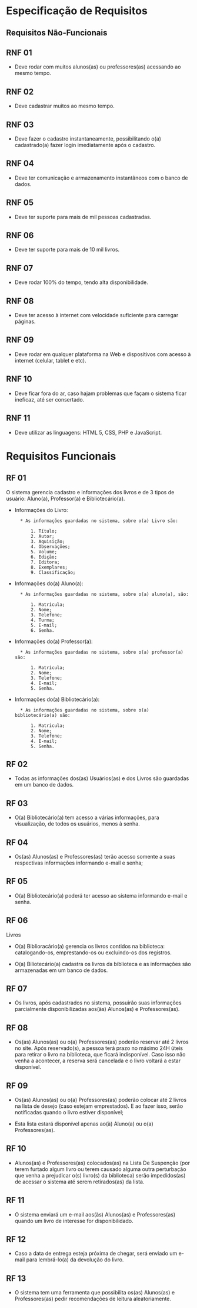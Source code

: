 # Especificação de Requisitos
## Requisitos Não-Funcionais

## RNF 01

-   Deve rodar com muitos alunos(as) ou professores(as) acessando ao mesmo tempo.

## RNF 02

-   Deve cadastrar muitos ao mesmo tempo.

## RNF 03

-   Deve fazer o cadastro instantaneamente, possibilitando o(a) cadastrado(a) fazer login imediatamente após o cadastro.

## RNF 04

-   Deve ter comunicação e armazenamento instantâneos com o banco de dados.

## RNF 05

-   Deve ter suporte para mais de mil pessoas cadastradas.

## RNF 06   

-   Deve ter suporte para mais de 10 mil livros.

## RNF 07

- Deve rodar 100% do tempo, tendo alta disponibilidade.

## RNF 08    

-   Deve ter acesso à internet com velocidade suficiente para carregar páginas.

## RNF 09    

-   Deve rodar em qualquer plataforma na Web e dispositivos com acesso à internet (celular, tablet e etc).

## RNF 10    

-   Deve ficar fora do ar, caso hajam problemas que façam o sistema ficar ineficaz, até ser consertado.

## RNF 11    

-   Deve utilizar as linguagens: HTML 5, CSS, PHP e JavaScript.


# Requisitos Funcionais

## RF 01

O sistema gerencia cadastro e informações dos livros e de 3 tipos de usuário: Aluno(a), Professor(a) e Bibliotecário(a).

+ Informações do Livro:

		* As informações guardadas no sistema, sobre o(a) Livro são:

			1. Título;
			2. Autor;
			3. Aquisição;
			4. Observações;
			5. Volume;
			6. Edição;
			7. Editora;
			8. Exemplares;
			9. Classificação;

+ Informações do(a) Aluno(a):

		* As informações guardadas no sistema, sobre o(a) aluno(a), são:

			1. Matrícula;
			2. Nome;
			3. Telefone;   
			4. Turma;
			5. E-mail;
			6. Senha.

+ Informações do(a) Professor(a):

		* As informações guardadas no sistema, sobre o(a) professor(a) são:

			1. Matrícula;
			2. Nome;
			3. Telefone;
			4. E-mail;
			5. Senha.

+ Informações do(a) Bibliotecário(a):

		* As informações guardadas no sistema, sobre o(a) bibliotecário(a) são:

			1. Matricula;
			2. Nome;
			3. Telefone;
			4. E-mail;
			5. Senha.


## RF 02

- Todas as informações dos(as) Usuários(as) e dos Livros são guardadas em um banco de dados.

## RF 03

- O(a) Bibliotecário(a) tem acesso a várias informações, para visualização, de todos os usuários, menos à senha.

## RF 04

- Os(as) Alunos(as) e Professores(as) terão acesso somente a suas respectivas informações informando e-mail e senha;

## RF 05

- O(a) Bibliotecário(a) poderá ter acesso ao sistema informando e-mail e senha.

## RF 06

Livros

- O(a) Biblioracário(a) gerencia os livros contidos na biblioteca: catalogando-os, emprestando-os ou excluindo-os dos registros.

+ O(a) Biliotecário(a) cadastra os livros da biblioteca e as informações são armazenadas em um banco de dados.

## RF 07

- Os livros, após cadastrados no sistema, possuirão suas informações parcialmente disponibilizadas aos(às) Alunos(as) e Professores(as).

## RF 08

- Os(as) Alunos(as) ou o(a) Professores(as) poderão reservar até 2 livros no site. Após reservado(s), a pessoa terá prazo no máximo 24H úteis para retirar o livro na biblioteca, que ficará indisponível. Caso isso não venha a acontecer, a reserva será cancelada e o livro voltará a estar disponível.

## RF 09

- Os(as) Alunos(as) ou o(a) Professores(as) poderão colocar até 2 livros na lista de desejo (caso estejam emprestados). E ao fazer isso, serão notificadas quando o livro estiver disponível;

* Esta lista estará disponível apenas ao(à) Aluno(a) ou o(a) Professores(as).

## RF 10

- Alunos(as) e Professores(as) colocados(as) na Lista De Suspenção (por terem furtado algum livro ou terem causado alguma outra perturbação que venha a prejudicar o(s) livro(s) da biblioteca) serão impedidos(as) de acessar o sistema até serem retirados(as) da lista.

## RF 11

- O sistema enviará um e-mail aos(às) Alunos(as) e Professores(as) quando um livro de interesse for disponibilidado.

## RF 12

- Caso a data de entrega esteja próxima de chegar, será enviado um e-mail para lembrá-lo(a) da devolução do livro.

## RF 13

- O sistema tem uma ferramenta que possibilita os(as) Alunos(as) e Professores(as) pedir recomendações de leitura aleatoriamente.
